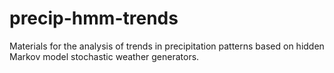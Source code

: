 # precip-hmm-trends
Materials for the analysis of trends in precipitation patterns based on hidden Markov model stochastic weather generators.
